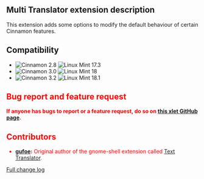 ## Multi Translator extension description

This extension adds some options to modify the default behaviour of certain Cinnamon features.

## Compatibility

- ![Cinnamon 2.8](https://odyseus.github.io/CinnamonTools/lib/badges/cinn-2.8.svg) ![Linux Mint 17.3](https://odyseus.github.io/CinnamonTools/lib/badges/lm-17.3.svg)
- ![Cinnamon 3.0](https://odyseus.github.io/CinnamonTools/lib/badges/cinn-3.0.svg) ![Linux Mint 18](https://odyseus.github.io/CinnamonTools/lib/badges/lm-18.svg)
- ![Cinnamon 3.2](https://odyseus.github.io/CinnamonTools/lib/badges/cinn-3.2.svg) ![Linux Mint 18.1](https://odyseus.github.io/CinnamonTools/lib/badges/lm-18.1.svg)

<span style="color:red;">
<h2>Bug report and feature request</h2>

**If anyone has bugs to report or a feature request, do so on [this xlet GitHub page](https://github.com/Odyseus/CinnamonTools).**
</span>

## Contributors
- **[gufoe](https://github.com/gufoe):** Original author of the gnome-shell extension called [Text Translator](https://github.com/gufoe/text-translator).

[Full change log](https://github.com/Odyseus/CinnamonTools/blob/master/extensions/0dyseus%40MultiTranslatorExt/CHANGELOG.md)
